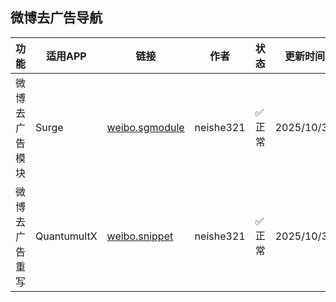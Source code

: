 ## 微博去广告导航

| 功能           | 适用APP    | 链接                                                                                             | 作者 | 状态 | 更新时间 |
|----------------|-----------|--------------------------------------------------------------------------------------------------|------|------|----------|
| 微博去广告模块 | Surge      | [weibo.sgmodule](https://raw.githubusercontent.com/neishe321/My_Scripts/refs/heads/main/Surge/Module/weibo.sgmodule) | neishe321 | ✅ 正常 | 2025/10/30 |
| 微博去广告重写 | QuantumultX| [weibo.snippet](https://raw.githubusercontent.com/neishe321/My_Scripts/refs/heads/main/QuantumultX/Rewrite/weibo.snippet) | neishe321 | ✅ 正常 | 2025/10/30 |

